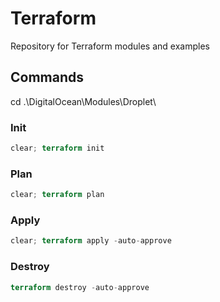 # Terraform
Repository for Terraform modules and examples

## Commands

cd .\DigitalOcean\Modules\Droplet\

### Init
```terraform
clear; terraform init
```

### Plan
```terraform
clear; terraform plan
```

### Apply
```terraform
clear; terraform apply -auto-approve
```

### Destroy
```terraform
terraform destroy -auto-approve
```

